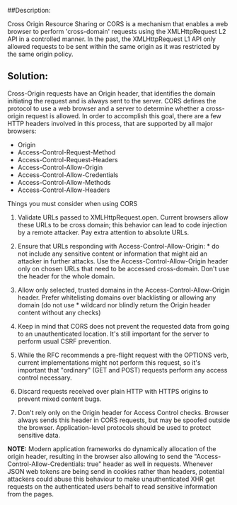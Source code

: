 ##Description:

Cross Origin Resource Sharing or CORS is a mechanism that enables a web browser to perform
'cross-domain' requests using the XMLHttpRequest L2 API in a controlled manner.
In the past, the XMLHttpRequest L1 API only allowed requests to be sent within the same
origin as it was restricted by the same origin policy.

## Solution:

Cross-Origin requests have an Origin header, that identifies the domain initiating the request and is always sent to the server. CORS defines the protocol to use a web browser and a server to determine whether a cross-origin request is allowed. In order to accomplish this goal, there are a few HTTP headers involved in this process, that are supported by all major browsers:

- Origin
- Access-Control-Request-Method
- Access-Control-Request-Headers
- Access-Control-Allow-Origin
- Access-Control-Allow-Credentials
- Access-Control-Allow-Methods
- Access-Control-Allow-Headers

Things you must consider when using CORS

1. Validate URLs passed to XMLHttpRequest.open. Current browsers allow these URLs to be
cross domain; this behavior can lead to code injection by a remote attacker. Pay extra
attention to absolute URLs.

2. Ensure that URLs responding with Access-Control-Allow-Origin: * do not include any
sensitive content or information that might aid an attacker in further attacks.
Use the Access-Control-Allow-Origin header only on chosen URLs that need to be
accessed cross-domain. Don't use the header for the whole domain.

3. Allow only selected, trusted domains in the Access-Control-Allow-Origin header.
Prefer whitelisting domains over blacklisting or allowing any domain
(do not use * wildcard nor blindly return the Origin header content without any checks)

4. Keep in mind that CORS does not prevent the requested data from going to an
unauthenticated location. It's still important for the server to perform usual
CSRF prevention.

5. While the RFC recommends a pre-flight request with the OPTIONS verb, current
implementations might not perform this request, so it's important that "ordinary"
(GET and POST) requests perform any access control necessary.

6. Discard requests received over plain HTTP with HTTPS origins to prevent mixed
content bugs.

7. Don't rely only on the Origin header for Access Control checks. Browser always sends
this header in CORS requests, but may be spoofed outside the browser.
Application-level protocols should be used to protect sensitive data.

**NOTE:** 
Modern application frameworks do dynamically allocation of the origin header, resulting in the browser
also allowing to send the "Access-Control-Allow-Credentials: true" header as well in requests. 
Whenever JSON web tokens are being send in cookies rather than headers, potential attackers could abuse this behaviour to 
make unauthenticated XHR get requests on the authenticated users behalf to read sensitive information from the 
pages.
